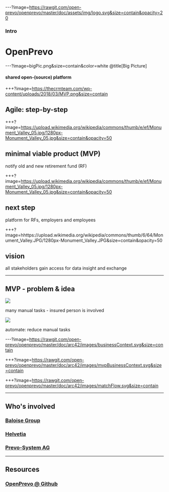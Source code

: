 ---?image=https://rawgit.com/open-prevo/openprevo/master/doc/assets/img/logo.svg&size=contain&opacity=20

### Intro
# OpenPrevo

---?image=bigPic.png&size=contain&color=white @title[Big Picture]

#### shared open-(source) platform

+++?image=https://thecrmteam.com/wp-content/uploads/2018/03/MVP.png&size=contain

## Agile: step-by-step

+++?image=https://upload.wikimedia.org/wikipedia/commons/thumb/e/ef/Monument_Valley_05.jpg/1280px-Monument_Valley_05.jpg&size=contain&opacity=50

## minimal viable product (MVP)
notify old and new retirement fund (RF)

+++?image=https://upload.wikimedia.org/wikipedia/commons/thumb/e/ef/Monument_Valley_05.jpg/1280px-Monument_Valley_05.jpg&size=contain&opacity=50

## next step
platform for RFs, employers and employees

+++?image=hhttps://upload.wikimedia.org/wikipedia/commons/thumb/6/64/Monument_Valley.JPG/1280px-Monument_Valley.JPG&size=contain&opacity=50

## vision
all stakeholders gain access for data insight and exchange

---

## MVP - problem & idea

<img src="http://yuml.me/diagram/plain/activity/(start)->(new employment),(new employment)->|a|,|a|->(notify old employer)->(notify old RF)->(contact person),|a|->(notify new employer)->(notify new RF)->(contact person)->(notify old RF)-><c>[is valid]->(send money and document)->(end),<c>[invalid]->(notify old RF).svg"/>

many manual tasks - insured person is involved

<img src="http://yuml.me/diagram/plain/activity/(start)->(new employment),(new employment)->|a|,|a|->(notify old employer)->(notify old RF)->(use OpenPrevo),|a|->(notify new employer)->(notify new RF)->(use OpenPrevo)-><c>[new RF found]->(notify RFs, send money and document)->(end),<c>[no result]->(notify old RF).svg"/>

automate: reduce manual tasks

---?image=https://rawgit.com/open-prevo/openprevo/master/doc/arc42/images/businessContext.svg&size=contain

+++?image=https://rawgit.com/open-prevo/openprevo/master/doc/arc42/images/mvpBusinessContext.svg&size=contain

+++?image=https://rawgit.com/open-prevo/openprevo/master/doc/arc42/images/matchFlow.svg&size=contain

---

## Who's involved

### [Baloise Group](https://www.baloise.com)
### [Helvetia](https://www.helvetia.com)
### [Prevo-System AG](https://www.prevo.ch)

---

## Resources

### [OpenPrevo @ Github](https://github.com/open-prevo)
